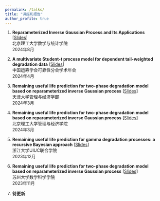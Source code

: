 ```yaml
---
permalink: /talks/
title: "讲座和报告"
author_profile: true
---
```


1. **Reparameterized Inverse Gaussian Process and Its Applications**  [<a href="/files/slides/rIG_applications.pdf">Slides</a>]  
    北京理工大学数学与统计学院   
    2024年8月  

1. **A multivariate Student-t process model for dependent tail-weighted degradation data** [<a href="/files/slides/student-t.pdf">Slides</a>]  
   中国运筹学会可靠性分会学术年会   
   2024年4月  

1. **Remaining useful life prediction for two-phase degradation model based on reparameterized inverse Gaussian process**  [<a href="/files/slides/tp-rIG.pdf">Slides</a>]  
   天津大学管理与经济学部   
   2024年3月  

1. **Remaining useful life prediction for two-phase degradation model based on reparameterized inverse Gaussian process**  [<a href="/files/slides/tp-rIG.pdf">Slides</a>]    
   北京理工大学管理与经济学院     
   2024年3月

1. **Remaining useful life prediction for gamma degradation processes: a recursive Bayesian approach**  [<a href="/files/slides/Conjugate_prior.pdf">Slides</a>]    
   浙江大学UIUC联合学院     
   2023年12月  
   
1. **Remaining useful life prediction for two-phase degradation model based on reparameterized inverse Gaussian process**  [<a href="/files/slides/tp-rIG.pdf">Slides</a>]   
   苏州大学数学科学学院    
   2023年11月  

1. **待更新**

